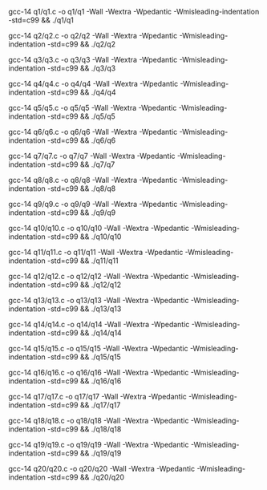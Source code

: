gcc-14 q1/q1.c -o q1/q1 -Wall -Wextra -Wpedantic -Wmisleading-indentation -std=c99 && ./q1/q1 

gcc-14 q2/q2.c -o q2/q2 -Wall -Wextra -Wpedantic -Wmisleading-indentation -std=c99 && ./q2/q2 

gcc-14 q3/q3.c -o q3/q3 -Wall -Wextra -Wpedantic -Wmisleading-indentation -std=c99 && ./q3/q3 

gcc-14 q4/q4.c -o q4/q4 -Wall -Wextra -Wpedantic -Wmisleading-indentation -std=c99 && ./q4/q4 

gcc-14 q5/q5.c -o q5/q5 -Wall -Wextra -Wpedantic -Wmisleading-indentation -std=c99 && ./q5/q5 

gcc-14 q6/q6.c -o q6/q6 -Wall -Wextra -Wpedantic -Wmisleading-indentation -std=c99 && ./q6/q6 

gcc-14 q7/q7.c -o q7/q7 -Wall -Wextra -Wpedantic -Wmisleading-indentation -std=c99 && ./q7/q7 

gcc-14 q8/q8.c -o q8/q8 -Wall -Wextra -Wpedantic -Wmisleading-indentation -std=c99 && ./q8/q8 

gcc-14 q9/q9.c -o q9/q9 -Wall -Wextra -Wpedantic -Wmisleading-indentation -std=c99 && ./q9/q9 

gcc-14 q10/q10.c -o q10/q10 -Wall -Wextra -Wpedantic -Wmisleading-indentation -std=c99 && ./q10/q10 

gcc-14 q11/q11.c -o q11/q11 -Wall -Wextra -Wpedantic -Wmisleading-indentation -std=c99 && ./q11/q11 

gcc-14 q12/q12.c -o q12/q12 -Wall -Wextra -Wpedantic -Wmisleading-indentation -std=c99 && ./q12/q12 

gcc-14 q13/q13.c -o q13/q13 -Wall -Wextra -Wpedantic -Wmisleading-indentation -std=c99 && ./q13/q13 

gcc-14 q14/q14.c -o q14/q14 -Wall -Wextra -Wpedantic -Wmisleading-indentation -std=c99 && ./q14/q14 

gcc-14 q15/q15.c -o q15/q15 -Wall -Wextra -Wpedantic -Wmisleading-indentation -std=c99 && ./q15/q15 

gcc-14 q16/q16.c -o q16/q16 -Wall -Wextra -Wpedantic -Wmisleading-indentation -std=c99 && ./q16/q16

gcc-14 q17/q17.c -o q17/q17 -Wall -Wextra -Wpedantic -Wmisleading-indentation -std=c99 && ./q17/q17

gcc-14 q18/q18.c -o q18/q18 -Wall -Wextra -Wpedantic -Wmisleading-indentation -std=c99 && ./q18/q18

gcc-14 q19/q19.c -o q19/q19 -Wall -Wextra -Wpedantic -Wmisleading-indentation -std=c99 && ./q19/q19

gcc-14 q20/q20.c -o q20/q20 -Wall -Wextra -Wpedantic -Wmisleading-indentation -std=c99 && ./q20/q20